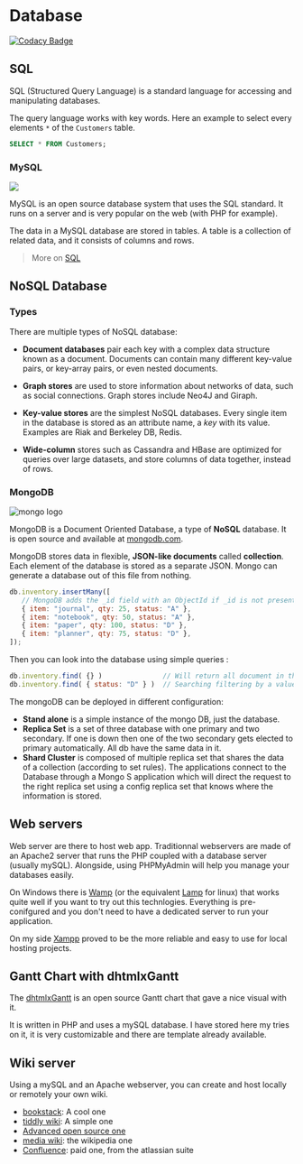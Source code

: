 # Database 
[![Codacy Badge](https://api.codacy.com/project/badge/Grade/affcc041625a4f1f8a90ef3384fa5135)](https://www.codacy.com/app/Sylhare/Database?utm_source=github.com&amp;utm_medium=referral&amp;utm_content=Sylhare/Database&amp;utm_campaign=Badge_Grade)


## SQL

SQL (Structured Query Language) is a standard language for accessing and manipulating databases.

The query language works with key words. Here an example to select every elements `*` of the `Customers` table.

```sql
SELECT * FROM Customers;
```

### MySQL

![](https://upload.wikimedia.org/wikipedia/en/thumb/6/62/MySQL.svg/489px-MySQL.svg.png)

MySQL is an open source database system that uses the SQL standard. It runs on a server and is very popular on the web (with PHP for example).

The data in a MySQL database are stored in tables. A table is a collection of related data, and it consists of columns and rows.

> More on [SQL](https://github.com/sylhare/sql)

## NoSQL Database

### Types

There are multiple types of NoSQL database:

- **Document databases** pair each key with a complex data structure known as a document. Documents can contain many different key-value pairs, or key-array pairs, or even nested documents.

- **Graph stores** are used to store information about networks of data, such as social connections. Graph stores include Neo4J and Giraph.

- **Key-value stores** are the simplest NoSQL databases. Every single item in the database is stored as an attribute name, a *key* with its value. Examples are Riak and Berkeley DB, Redis.

- **Wide-column** stores such as Cassandra and HBase are optimized for queries over large datasets, and store columns of data together, instead of rows.

### MongoDB

![mongo logo](https://docs.mongodb.com/images/mongodb-logo.svg)

MongoDB is a Document Oriented Database, a type of **NoSQL** database. It is open source and available at [mongodb.com](https://www.mongodb.com).

MongoDB stores data in flexible, **JSON-like documents** called **collection**. Each element of the database is stored as a separate JSON. Mongo can generate a database out of this file from nothing.

```js
db.inventory.insertMany([
   // MongoDB adds the _id field with an ObjectId if _id is not present
   { item: "journal", qty: 25, status: "A" },
   { item: "notebook", qty: 50, status: "A" },
   { item: "paper", qty: 100, status: "D" },
   { item: "planner", qty: 75, status: "D" },
]);
```
Then you can look into the database using simple queries :

```js
db.inventory.find( {} )               // Will return all document in the collection
db.inventory.find( { status: "D" } )  // Searching filtering by a value
```

The mongoDB can be deployed in different configuration:

- **Stand alone** is a simple instance of the mongo DB, just the database.
- **Replica Set** is a set of three database with one primary and two secondary. If one is down then one of the two secondary gets elected to primary automatically. All db have the same data in it.
- **Shard Cluster** is composed of multiple replica set that shares the data of a collection (according to set rules). The applications connect to the Database through a Mongo S application which will direct the request to the right replica set using a config replica set that knows where the information is stored.

## Web servers

Web server are there to host web app. Traditionnal webservers are made of an Apache2 server that runs the PHP coupled with a database server (usually mySQL). Alongside, using PHPMyAdmin will help you manage your databases easily.

On Windows there is [Wamp](http://www.wampserver.com/en/) (or the equivalent [Lamp](https://en.wikipedia.org/wiki/LAMP_(software_bundle)) for linux) that works quite well if you want to try out this technlogies. Everything is pre-conifgured and you don't need to have a dedicated server to run your application.

On my side [Xampp](https://www.apachefriends.org/index.html) proved to be the more reliable and easy to use for local hosting projects.

## Gantt Chart with dhtmlxGantt

The [dhtmlxGantt](https://dhtmlx.com/docs/products/dhtmlxGantt/) is an open source Gantt chart that gave a nice visual with it.

It is written in PHP and uses a mySQL database. I have stored here my tries on it, it is very customizable and there are template already available.

## Wiki server

Using a mySQL and an Apache webserver, you can create and host locally or remotely your own wiki.

- [bookstack](https://www.bookstackapp.com/): A cool one
- [tiddly wiki](https://tiddlywiki.com/): A simple one
- [Advanced open source one](http://www.xwiki.org/xwiki/bin/view/Main/WebHome)
- [media wiki](https://www.mediawiki.org/wiki/MediaWiki): the wikipedia one
- [Confluence](https://www.atlassian.com/software/confluence): paid one, from the atlassian suite
